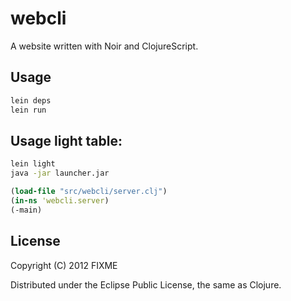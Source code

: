 # webcli

A website written with Noir and ClojureScript.

## Usage

```bash
lein deps
lein run
```

## Usage light table:

```bash
lein light
java -jar launcher.jar
```
```clojure
(load-file "src/webcli/server.clj")
(in-ns 'webcli.server)
(-main)
```

## License

Copyright (C) 2012 FIXME

Distributed under the Eclipse Public License, the same as Clojure.

